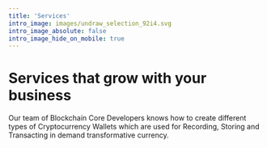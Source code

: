 ```yaml
---
title: 'Services'
intro_image: images/undraw_selection_92i4.svg
intro_image_absolute: false
intro_image_hide_on_mobile: true
---
```


# Services that grow with your business


Our team of Blockchain Core Developers knows how to create different types of Cryptocurrency Wallets which are used for Recording, Storing and Transacting in demand transformative currency. 

